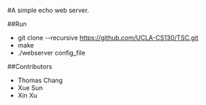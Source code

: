 #A simple echo web server.

##Run
- git clone --recursive https://github.com/UCLA-CS130/TSC.git
- make
- ./webserver config_file

##Contributors
- Thomas Chang
- Xue Sun
- Xin Xu
